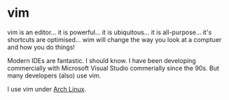 # vim

vim is an editor... it is powerful... it is ubiquitous... it is all-purpose... it's shortcuts are optimised... wim will change the way you look at a comptuer and how you do things!

Modern IDEs are fantastic. I should know. I have been developing commercially with Microsoft Visual Studio commerially since the 90s. But many developers (also) use vim.

I use vim under [Arch Linux](https://github.com/OpcodePete/Arch-Linux).
